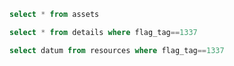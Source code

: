 ```sql
select * from assets
```
```sql
select * from details where flag_tag==1337
```
```sql
select datum from resources where flag_tag==1337
```
```sql

```
```sql

```
```sql

```
```sql

```
```sql

```
```sql

```
```sql

```
